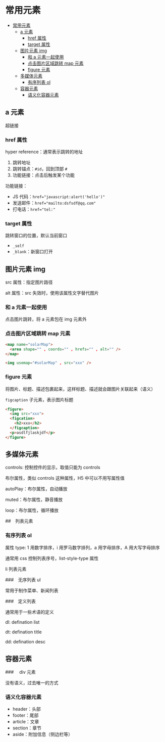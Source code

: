 # 常用元素

- [常用元素](#常用元素)
  - [a 元素](#a-元素)
    - [href 属性](#href-属性)
    - [target 属性](#target-属性)
  - [图片元素 img](#图片元素-img)
    - [和 a 元素一起使用](#和-a-元素一起使用)
    - [点击图片区域跳转 map 元素](#点击图片区域跳转-map-元素)
    - [figure 元素](#figure-元素)
  - [多媒体元素](#多媒体元素)
    - [有序列表 ol](#有序列表-ol)
  - [容器元素](#容器元素)
    - [语义化容器元素](#语义化容器元素)

## a 元素

超链接

### href 属性

hyper reference：通常表示跳转的地址

1. 跳转地址
2. 跳转锚点：`#id`，回到顶部 `#`
3. 功能链接：点击后触发某个功能

功能链接：

- JS 代码：`href="javascript:alert('hello')"`
- 发送邮件：`href="mailto:dsfsdf@qq.com"`
- 打电话：`href="tel:"`

### target 属性

跳转窗口的位置，默认当前窗口

- `_self`
- `_blank`：新窗口打开

## 图片元素 img

src 属性：指定图片路径

alt 属性：src 失效时，使用该属性文字替代图片

### 和 a 元素一起使用

点击图片跳转，将 a 元素包在 img 元素外

### 点击图片区域跳转 map 元素

```html
<map name="solarMap">
  <area shape="" , coords="" , hrefs="" , alt="" />
</map>

<img usemap="#solarMap" , src="xxx" />
```

### figure 元素

将图片、标题、描述包裹起来，这样标题、描述就会跟图片关联起来（语义）

`figcaption` 子元素，表示图片标题

```html
<figure>
  <img src="xxx">
  <figcation>
    <h2>xxx</h2>
  </figcaption>
  <p>asdlfjlaskjdf</p>
</figure>
```

## 多媒体元素

controls: 控制控件的显示，取值只能为 controls

布尔属性，类似 controls 这种属性，H5 中可以不用写属性值

autoPlay：布尔属性，自动播放

muted：布尔属性，静音播放

loop：布尔属性，循环播放

##　列表元素

### 有序列表 ol

属性 type: 1 用数字排序，i 用罗马数字排列，a 用字母排序，A 用大写字母排序

通常用 css 控制列表序号，list-style-type 属性

li 列表元素

###　无序列表 ul

常用于制作菜单、新闻列表

###　定义列表

通常用于一些术语的定义

dl: defination list

dt: defination title

dd: defination desc

## 容器元素

###　 div 元素

没有语义，过去唯一的方式

### 语义化容器元素

- header：头部
- footer：尾部
- article：文章
- section：章节
- aside：附加信息（侧边栏等）
